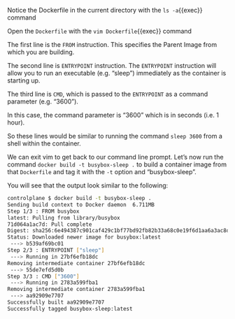 Notice the Dockerfile in the current directory with the `ls -a`{{exec}} command

Open the `Dockerfile` with the `vim Dockerfile`{{exec}} command

The first line is the `FROM` instruction. This specifies the Parent Image from which you are building. 

The second line is `ENTRYPOINT` instruction. The `ENTRYPOINT` instruction will allow you to run an executable (e.g. “sleep”) immediately as the container is starting up. 

The third line is `CMD`, which is passed to the `ENTRYPOINT` as a command parameter (e.g. “3600”). 

In this case, the command parameter is “3600” which is in seconds (i.e. 1 hour). 

So these lines would be similar to running the command `sleep 3600` from a shell within the container. 

We can exit vim to get back to our command line prompt. Let’s now run the command `docker build -t busybox-sleep .` to build a container image from that `Dockerfile` and tag it with the `-t` option and “busybox-sleep”. 

You will see that the output look similar to the following:

```bash
controlplane $ docker build -t busybox-sleep .
Sending build context to Docker daemon  6.711MB
Step 1/3 : FROM busybox
latest: Pulling from library/busybox
71d064a1ac7d: Pull complete 
Digest: sha256:6e494387c901caf429c1bf77bd92fb82b33a68c0e19f6d1aa6a3ac8d27a7049d
Status: Downloaded newer image for busybox:latest
 ---> b539af69bc01
Step 2/3 : ENTRYPOINT ["sleep"]
 ---> Running in 27bf6efb18dc
Removing intermediate container 27bf6efb18dc
 ---> 55de7efd5d0b
Step 3/3 : CMD ["3600"]
 ---> Running in 2783a599fba1
Removing intermediate container 2783a599fba1
 ---> aa92909e7707
Successfully built aa92909e7707
Successfully tagged busybox-sleep:latest

```